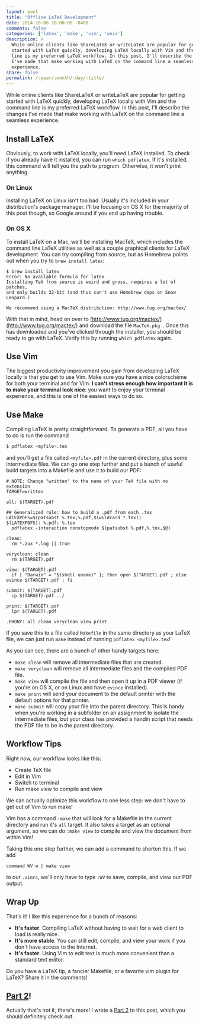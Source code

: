 ```yaml
---
layout: post
title: "Offline LaTeX Development"
date: 2014-10-06 18:00:00 -0400
comments: false
categories: ['latex', 'make', 'vim', 'unix']
description: >
  While online clients like ShareLaTeX or writeLaTeX are popular for getting
  started with LaTeX quickly, developing LaTeX locally with Vim and the command
  line is my preferred LaTeX workflow. In this post, I'll describe the changes
  I've made that make working with LaTeX on the command line a seamless
  experience.
share: false
permalink: /:year/:month/:day/:title/
---
```


While online clients like ShareLaTeX or writeLaTeX are popular for getting
started with LaTeX quickly, developing LaTeX locally with Vim and the command
line is my preferred LaTeX workflow. In this post, I'll describe the changes
I've made that make working with LaTeX on the command line a seamless
experience.

<!-- more -->

## Install LaTeX

Obviously, to work with LaTeX locally, you'll need LaTeX installed. To check if
you already have it installed, you can run `which pdflatex`. If it's installed,
this command will tell you the path to program. Otherwise, it won't print
anything.

### On Linux

Installing LaTeX on Linux isn't too bad. Usually it's included in your
distribution's package manager. I'll be focusing on OS X for the majority of
this post though, so Google around if you end up having trouble.

### On OS X

To install LaTeX on a Mac, we'll be installing MacTeX, which includes the
command line LaTeX utilities as well as a couple graphical clients for LaTeX
development. You can try compiling from source, but as Homebrew points out when
you try to `brew install latex`:

```plain
$ brew install latex
Error: No available formula for latex
Installing TeX from source is weird and gross, requires a lot of patches,
and only builds 32-bit (and thus can't use Homebrew deps on Snow Leopard.)

We recommend using a MacTeX distribution: http://www.tug.org/mactex/
```

With that in mind, head on over to
[http://www.tug.org/mactex/](http://www.tug.org/mactex/) and download the file
`MacTeX.pkg `. Once this has downloaded and you've clicked through the
installer, you should be ready to go with LaTeX. Verify this by running `which
pdflatex` again.

## Use Vim

The biggest productivity improvement you gain from developing LaTeX locally is
that you get to use Vim. Make sure you have a nice colorscheme for both your
terminal and for Vim. __I can't stress enough how important it is to make your
terminal look nice__: you want to enjoy your terminal experience, and this is
one of the easiest ways to do so.

## Use Make

Compiling LaTeX is pretty straightforward. To generate a PDF, all you have to do
is run the command

```bash
$ pdflatex <myfile>.tex
```

and you'll get a file called `<myfile>.pdf` in the current directory, plus some
intermediate files. We can go one step further and put a bunch of useful build
targets into a Makefile and use it to build our PDF:

```make LaTeX Makefile https://gist.github.com/jez/b248a409d19c9f1c94cd
# NOTE: Change "written" to the name of your TeX file with no extension
TARGET=written

all: $(TARGET).pdf

## Generalized rule: how to build a .pdf from each .tex
LATEXPDFS=$(patsubst %.tex,%.pdf,$(wildcard *.tex))
$(LATEXPDFS): %.pdf: %.tex
  pdflatex -interaction nonstopmode $(patsubst %.pdf,%.tex,$@)

clean:
  rm *.aux *.log || true

veryclean: clean
  rm $(TARGET).pdf

view: $(TARGET).pdf
  if [ "Darwin" = "$(shell uname)" ]; then open $(TARGET).pdf ; else evince $(TARGET).pdf ; fi

submit: $(TARGET).pdf
  cp $(TARGET).pdf ../

print: $(TARGET).pdf
  lpr $(TARGET).pdf

.PHONY: all clean veryclean view print
```

If you save this to a file called `Makefile` in the same directory as your LaTeX
file, we can just run `make` instead of running `pdflatex <myfile>.tex`!

As you can see, there are a bunch of other handy targets here:

- `make clean` will remove all intermediate files that are created.
- `make veryclean` will remove all intermediate files and the compiled PDF file.
- `make view` will compile the file and then open it up in a PDF viewer (if
  you're on OS X, or on Linux and have `evince` installed).
- `make print` will send your document to the default printer with the default
  options for that printer.
- `make submit` will copy your file into the parent directory. This is handy
  when you're working in a subfolder on an assignment to isolate the
  intermediate files, but your class has provided a handin script that needs the
  PDF file to be in the parent directory.

## Workflow Tips

Right now, our workflow looks like this:

- Create TeX file
- Edit in Vim
- Switch to terminal
- Run make view to compile and view

We can actually optimize this workflow to one less step: we don't have to get
out of Vim to run make!

Vim has a command `:make` that will look for a Makefile in the current directory
and run it's `all` target. It also takes a target as an optional argument, so we
can do `:make view` to compile and view the document from within Vim!

Taking this one step further, we can add a command to shorten this. If we add

```vim Save, Compile and View in Vim
command WV w | make view
```

to our `.vimrc`, we'll only have to type `:WV` to save, compile, and view our
PDF output.

## Wrap Up

That's it! I like this experience for a bunch of reasons:

- __It's faster__. Compiling LaTeX without having to wait for a web client to
  load is really nice.
- __It's more stable__. You can still edit, compile, and view your work if you
  don't have access to the Internet.
- __It's faster__. Using Vim to edit text is much more convenient than a
  standard text editor.

Do you have a LaTeX tip, a fancier Makefile, or a favorite vim plugin for LaTeX?
Share it in the comments!

## [Part 2]!

Actually that's not it, there's more! I wrote a [Part 2] to this post, which you
should definitely check out.

[Part 2]: /2015/01/10/offline-latex-development-part-2/

